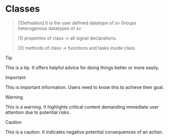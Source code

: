 # Classes

> [!Defination]
> it is the user defined datatype of sv
> Groups heterogenous datatypes of sv
> 
> (1) properties of class -> all signal declarations.
> 
> (2) methods of class -> functions and tasks inside class

> [!TIP]
> This is a tip. It offers helpful advice for doing things better or more easily.

> [!IMPORTANT]
> This is important information. Users need to know this to achieve their goal.

> [!WARNING]
> This is a warning. It highlights critical content demanding immediate user attention due to potential risks.

> [!CAUTION]
> This is a caution. It indicates negative potential consequences of an action.
